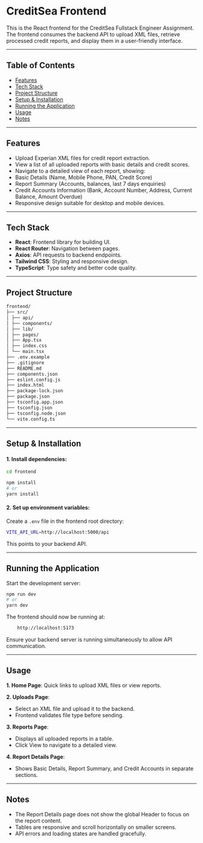 # CreditSea Frontend

This is the React frontend for the CreditSea Fullstack Engineer Assignment. The frontend consumes the backend API to upload XML files, retrieve processed credit reports, and display them in a user-friendly interface.

---

## Table of Contents
- [Features](#features)
- [Tech Stack](#tech-stack)  
- [Project Structure](#project-structure)
- [Setup & Installation](#setup--installation)
- [Running the Application](#running-the-application)
- [Usage](#usage)
- [Notes](#notes)


---

## Features
- Upload Experian XML files for credit report extraction.
- View a list of all uploaded reports with basic details and credit scores.
- Navigate to a detailed view of each report, showing:
- Basic Details (Name, Mobile Phone, PAN, Credit Score)
- Report Summary (Accounts, balances, last 7 days enquiries)
- Credit Accounts Information (Bank, Account Number, Address, Current Balance, Amount Overdue)
- Responsive design suitable for desktop and mobile devices.

---

## Tech Stack

- **React**: Frontend library for building UI.
- **React Router**: Navigation between pages.
- **Axios**: API requests to backend endpoints.
- **Tailwind CSS**: Styling and responsive design.
- **TypeScript**: Type safety and better code quality.

---

## Project Structure

```bash
frontend/
├── src/
│ ├── api/ 
│ ├── components/
│ ├── lib/ 
│ ├── pages/
│ ├── App.tsx 
│ ├── index.css
│ └── main.tsx
├── .env.example
├── .gitignore
├── README.md
├── components.json
├── eslint.config.js
├── index.html
├── package-lock.json 
├── package.json 
├── tsconfig.app.json 
├── tsconfig.json
├── tsconfig.node.json 
└── vite.config.ts
```

---

## Setup & Installation

#### 1. Install dependencies:
```bash
cd frontend

npm install
# or 
yarn install
```

#### 2. Set up environment variables:

Create a `.env` file in the frontend root directory:
```bash
VITE_API_URL=http://localhost:5000/api
```
This points to your backend API.

---

## Running the Application
Start the development server:
```bash
npm run dev
# or
yarn dev
```

The frontend should now be running at:
```bash
    http://localhost:5173
```


Ensure your backend server is running simultaneously to allow API communication.

--- 

## Usage

**1. Home Page**: Quick links to upload XML files or view reports.

**2. Uploads Page**:

- Select an XML file and upload it to the backend.
- Frontend validates file type before sending.

**3. Reports Page**:

- Displays all uploaded reports in a table.
- Click View to navigate to a detailed view.

**4. Report Details Page**:

- Shows Basic Details, Report Summary, and Credit Accounts in separate sections.

---

## Notes

- The Report Details page does not show the global Header to focus on the report content.
- Tables are responsive and scroll horizontally on smaller screens.
- API errors and loading states are handled gracefully.
